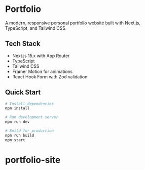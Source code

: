 # Portfolio

A modern, responsive personal portfolio website built with Next.js, TypeScript, and Tailwind CSS.

## Tech Stack

- Next.js 15.x with App Router
- TypeScript
- Tailwind CSS
- Framer Motion for animations
- React Hook Form with Zod validation

## Quick Start

```bash
# Install dependencies
npm install

# Run development server
npm run dev

# Build for production
npm run build
npm start
```
# portfolio-site
